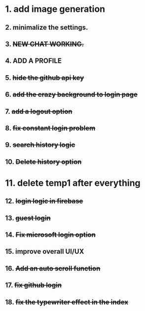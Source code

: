 # 1.  add image generation
## 2. minimalize the settings.
## 3. ~~NEW CHAT WORKING.~~
## 4. ADD A PROFILE 
## 5. ~~hide the github api key~~ 
## 6. ~~add the crazy background to login page~~
## 7. ~~add a logout option~~
## 8. ~~fix constant login problem~~
## 9. ~~search history logic~~
## 10. ~~Delete history option~~
# 11.  delete temp1 after everything
## 12. ~~login logic in firebase~~
## 13. ~~guest login~~
## 14. ~~Fix microsoft login option~~
## 15. improve overall UI/UX
## 16. ~~Add an auto scroll function~~
## 17. ~~fix github login~~
## 18. ~~fix the typewriter effect in the index~~